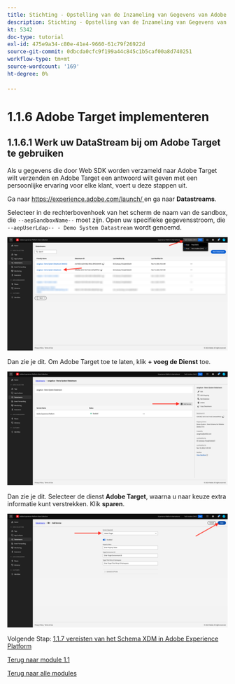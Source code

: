 ```yaml
---
title: Stichting - Opstelling van de Inzameling van Gegevens van Adobe Experience Platform en de uitbreiding van SDK van het Web - voer Adobe Target uit
description: Stichting - Opstelling van de Inzameling van Gegevens van Adobe Experience Platform en de uitbreiding van SDK van het Web - voer Adobe Target uit
kt: 5342
doc-type: tutorial
exl-id: 475e9a34-c80e-41e4-9660-61c79f26922d
source-git-commit: 0dbcda0cfc9f199a44c845c1b5caf00a8d740251
workflow-type: tm+mt
source-wordcount: '169'
ht-degree: 0%

---
```


# 1.1.6 Adobe Target implementeren

## 1.1.6.1 Werk uw DataStream bij om Adobe Target te gebruiken

Als u gegevens die door Web SDK worden verzameld naar Adobe Target wilt verzenden en Adobe Target een antwoord wilt geven met een persoonlijke ervaring voor elke klant, voert u deze stappen uit.

Ga naar [ https://experience.adobe.com/launch/ ](https://experience.adobe.com/launch/) en ga naar **Datastreams**.

Selecteer in de rechterbovenhoek van het scherm de naam van de sandbox, die `--aepSandboxName--` moet zijn. Open uw specifieke gegevensstroom, die `--aepUserLdap-- - Demo System Datastream` wordt genoemd.

![ klik het pictogram van de Configuratie van Edge in de linkernavigatie ](./images/edgeconfig1b.png)

Dan zie je dit. Om Adobe Target toe te laten, klik **+ voeg de Dienst** toe.

![ Debugger AEP ](./images/aa2.png)

Dan zie je dit. Selecteer de dienst **Adobe Target**, waarna u naar keuze extra informatie kunt verstrekken. Klik **sparen**.

![ Debugger AEP ](./images/at1.png)

Volgende Stap: [ 1.1.7 vereisten van het Schema XDM in Adobe Experience Platform ](./ex7.md)

[Terug naar module 1.1](./data-ingestion-launch-web-sdk.md)

[Terug naar alle modules](./../../../overview.md)
